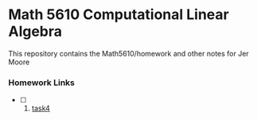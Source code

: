 # Math 5610 Computational Linear Algebra

This repository contains the Math5610/homework and other notes for Jer Moore 
### Homework Links

- [ ] 1. [task4](https://thedegreeisalie.github.io/math4610/homework/tasksheet1/task4)


